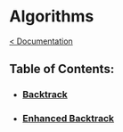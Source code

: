 # Algorithms
[< Documentation](../toc.md)

## Table of Contents:
* ### [Backtrack](./backtrack.ipynb)
* ### [Enhanced Backtrack](./enhanced_backtrack.ipynb)